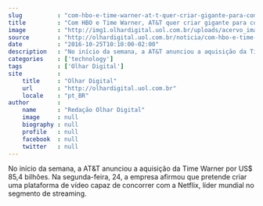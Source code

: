 ```yaml
---
slug          : "com-hbo-e-time-warner-at-t-quer-criar-gigante-para-competir-com-a-netflix"
title         : "Com HBO e Time Warner, AT&T quer criar gigante para competir com a Netflix"
image         : "http://img1.olhardigital.uol.com.br/uploads/acervo_imagens/2015/12/20151202150330_660_420.jpg"
source        : "http://olhardigital.uol.com.br/noticia/com-hbo-e-time-warner-at-t-quer-criar-gigante-para-competir-com-a-netflix/63350"
date          : "2016-10-25T10:10:00-02:00"
description   : "No início da semana, a AT&T anunciou a aquisição da Time Warner por US$ 85,4 bilhões. Na segunda-feira, 24, a empresa afirmou que pretende criar uma plataforma de vídeo capaz de concorrer com a Netflix, líder mundial no segmento de streaming."
categories    : ['technology']
tags          : ['Olhar Digital']
site          :
    title     : "Olhar Digital"
    url       : "http://olhardigital.uol.com.br"
    locale    : "pt_BR"
author        :
    name      : "Redação Olhar Digital"
    image     : null
    biography : null
    profile   : null
    facebook  : null
    twitter   : null
---
```


No início da semana, a AT&T anunciou a aquisição da Time Warner por US$ 85,4 bilhões. Na segunda-feira, 24, a empresa afirmou que pretende criar uma plataforma de vídeo capaz de concorrer com a Netflix, líder mundial no segmento de streaming.
